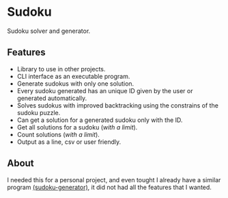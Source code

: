 # Sudoku

Sudoku solver and generator.

## Features

- Library to use in other projects.
- CLI interface as an executable program.
- Generate sudokus with only one solution.
- Every sudoku generated has an unique ID given by the user or generated automatically.
- Solves sudokus with improved backtracking using the constrains of the sudoku puzzle.
- Can get a solution for a generated sudoku only with the ID.
- Get all solutions for a sudoku (*with a limit*).
- Count solutions (*with a limit*).
- Output as a line, csv or user friendly.

## About

I needed this for a personal project, and even tought I already have
a similar program [(sudoku-generator)](https://github.com/Zheoni/sudoku-generator),
it did not had all the features that I wanted.
